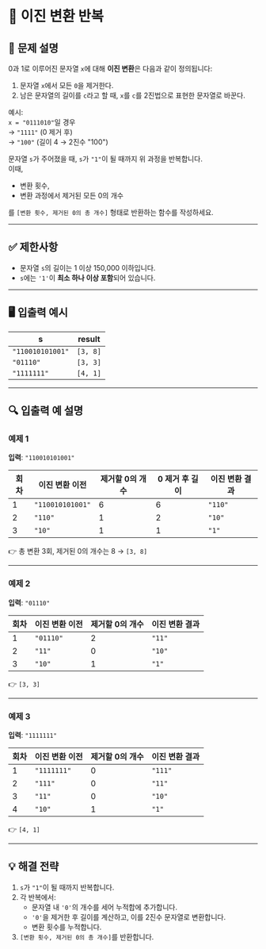 # 📘 이진 변환 반복

## 📝 문제 설명

0과 1로 이루어진 문자열 `x`에 대해 **이진 변환**은 다음과 같이 정의됩니다:

1. 문자열 `x`에서 모든 `0`을 제거한다.
2. 남은 문자열의 길이를 `c`라고 할 때, `x`를 `c`를 2진법으로 표현한 문자열로 바꾼다.

예시:  
`x = "0111010"`일 경우  
→ `"1111"` (0 제거 후)  
→ `"100"` (길이 4 → 2진수 "100")

문자열 `s`가 주어졌을 때, `s`가 `"1"`이 될 때까지 위 과정을 반복합니다.  
이때,
- 변환 횟수,
- 변환 과정에서 제거된 모든 0의 개수

를 `[변환 횟수, 제거된 0의 총 개수]` 형태로 반환하는 함수를 작성하세요.

---

## ✅ 제한사항

- 문자열 `s`의 길이는 1 이상 150,000 이하입니다.
- `s`에는 `'1'`이 **최소 하나 이상 포함**되어 있습니다.

---

## 🖥️ 입출력 예시

| s              | result   |
|----------------|----------|
| `"110010101001"` | `[3, 8]` |
| `"01110"`        | `[3, 3]` |
| `"1111111"`      | `[4, 1]` |

---

## 🔍 입출력 예 설명

### 예제 1

**입력**: `"110010101001"`

| 회차 | 이진 변환 이전     | 제거할 0의 개수 | 0 제거 후 길이 | 이진 변환 결과 |
|------|---------------------|------------------|----------------|-----------------|
| 1    | `"110010101001"`    | 6                | 6              | `"110"`         |
| 2    | `"110"`             | 1                | 2              | `"10"`          |
| 3    | `"10"`              | 1                | 1              | `"1"`           |

👉 총 변환 3회, 제거된 0의 개수는 8 → `[3, 8]`

---

### 예제 2

**입력**: `"01110"`

| 회차 | 이진 변환 이전 | 제거할 0의 개수 | 이진 변환 결과 |
|------|----------------|------------------|-----------------|
| 1    | `"01110"`      | 2                | `"11"`          |
| 2    | `"11"`         | 0                | `"10"`          |
| 3    | `"10"`         | 1                | `"1"`           |

👉 `[3, 3]`

---

### 예제 3

**입력**: `"1111111"`

| 회차 | 이진 변환 이전 | 제거할 0의 개수 | 이진 변환 결과 |
|------|----------------|------------------|-----------------|
| 1    | `"1111111"`    | 0                | `"111"`         |
| 2    | `"111"`        | 0                | `"11"`          |
| 3    | `"11"`         | 0                | `"10"`          |
| 4    | `"10"`         | 1                | `"1"`           |

👉 `[4, 1]`

---

## 💡 해결 전략

1. `s`가 `"1"`이 될 때까지 반복합니다.
2. 각 반복에서:
   - 문자열 내 `'0'`의 개수를 세어 누적합에 추가합니다.
   - `'0'`을 제거한 후 길이를 계산하고, 이를 2진수 문자열로 변환합니다.
   - 변환 횟수를 누적합니다.
3. `[변환 횟수, 제거된 0의 총 개수]`를 반환합니다.